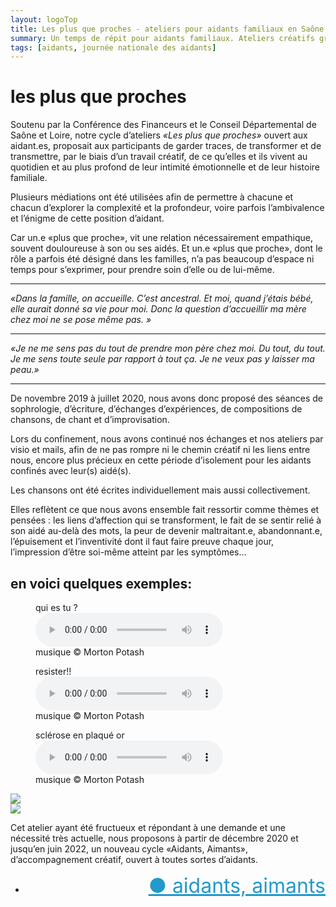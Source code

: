 ```yaml
---
layout: logoTop
title: Les plus que proches - ateliers pour aidants familiaux en Saône et Loire et Mâcon.
summary: Un temps de répit pour aidants familiaux. Ateliers créatifs gratuits avec le soutien de la Conférence des Financeurs, qui offrent aux aidants un espace d'échange et les invitent à l'élaboration de leur vécu à travers des activités comme l'écriture, la composition de chansons, et la sophrologie.
tags: [aidants, journée nationale des aidants]
---
```


<h1>les plus que proches</h1>

<p class="intro-text">Soutenu par la Conférence des Financeurs et le Conseil Départemental de Saône et Loire, notre cycle d’ateliers <em>«Les plus que proches»</em> ouvert aux aidant.es, proposait aux participants de garder traces, de transformer et de transmettre, par le biais d’un travail créatif, de ce qu’elles et ils vivent au quotidien et au plus profond de leur intimité émotionnelle et de leur histoire familiale.
</p>

<p class="intro-text">Plusieurs médiations ont été utilisées afin de permettre à chacune et chacun d’explorer la complexité et la profondeur, voire parfois l’ambivalence et l’énigme de cette position d’aidant.
</p>

<p class="intro-text">Car un.e «plus que proche», vit une relation nécessairement empathique, souvent douloureuse à son ou ses aidés. Et un.e «plus que proche», dont le rôle a parfois été désigné dans les familles, n’a pas beaucoup d’espace ni temps pour s’exprimer, pour prendre soin d’elle ou de lui-même.
</p>

<hr style="margin:auto">
<p class="quote"><em>«Dans la famille, on accueille. C’est ancestral. Et moi, quand j’étais bébé, elle aurait donné sa vie pour moi. Donc la question d’accueillir ma mère chez moi ne se pose même pas. »</em></p>
<hr style="margin:auto">
<p class="quote"><cite>«Je ne me sens pas du tout de prendre mon père chez moi. Du tout, du tout. Je me sens toute seule par rapport à tout ça. Je ne veux pas y laisser ma peau.»</cite></p>
<hr style="margin:auto">

<p class="intro-text">De novembre 2019 à juillet 2020, nous avons donc proposé des séances de sophrologie, d’écriture, d’échanges d’expériences, de compositions de chansons, de chant et d’improvisation.
</p>

<p class="intro-text">Lors du confinement, nous avons continué nos échanges et nos ateliers par visio et mails, afin de ne pas rompre ni le chemin créatif ni les liens entre nous, encore plus précieux en cette période d’isolement pour les aidants confinés avec leur(s) aidé(s).
</p>

<p class="intro-text">Les chansons ont été écrites individuellement mais aussi collectivement.
</p>

<p class="intro-text">Elles reflètent ce que nous avons ensemble fait ressortir comme thèmes et pensées : les liens d’affection qui se transforment, le fait de se sentir relié à son aidé au-delà des mots, la peur de devenir maltraitant.e, abandonnant.e, l’épuisement et l’inventivité dont il faut faire preuve chaque jour, l’impression d’être soi-même atteint par les symptômes...
</p>

<h2>en voici quelques exemples:</h2>

<figure>
    <figcaption>qui es tu&nbsp;?</figcaption>
    <audio
        controls
        src="/media/qui-es-tu.mp3">
            Your browser does not support the
            <code>audio</code> element.
    </audio>
    <figcaption class="figCapCenter">musique © Morton Potash</figcaption>
</figure>

<figure>
    <figcaption>resister!!</figcaption>
    <audio
        controls
        src="/media/resister!!val-solo.mp3">
            Your browser does not support the
            <code>audio</code> element.
    </audio>
    <figcaption class="figCapCenter">musique © Morton Potash</figcaption>
</figure>

<figure>
    <figcaption>sclérose en plaqué or</figcaption>
    <audio
        controls
        src="/media/sclerose-en-plaquee-or.mp3">
            Your browser does not support the
            <code>audio</code> element.
    </audio>
    <figcaption class="figCapCenter">musique © Morton Potash</figcaption>
</figure>
<div class="center-big-block"><img src="https://res.cloudinary.com/dnxcesebo/image/upload/f_auto,q_auto,w_800/v1601731858/gatsby-cloudinary/aidante_aimante.png"></div>
<div class="center-big-block"><img src="https://res.cloudinary.com/dnxcesebo/image/upload/f_auto,q_auto,w_800/v1601731857/gatsby-cloudinary/aidante_aimante_p2.png"></div>

<p class="intro-text">Cet atelier ayant été fructueux et répondant à une demande et une nécessité très actuelle, nous proposons à partir de décembre 2020 et jusqu’en juin 2022, un nouveau cycle «Aidants, Aimants», d’accompagnement créatif, ouvert à toutes sortes d’aidants.
</p>
<ul style="text-align: right">
  <li><a style="color: #29c; font-size:2rem" href="/aidants-aimants">●&nbsp;aidants, aimants</a></li>
</ul>
